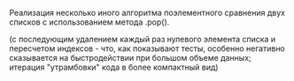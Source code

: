 Реализация несколько иного алгоритма поэлементного сравнения двух списков с использованием метода .pop().

(с последующим удалением каждый раз нулевого элемента списка и пересчетом индексов - что, как показывают тесты, особенно 
негативно сказывается на быстродействии при большом объеме данных; итерация "утрамбовки" кода в более компактный вид)

